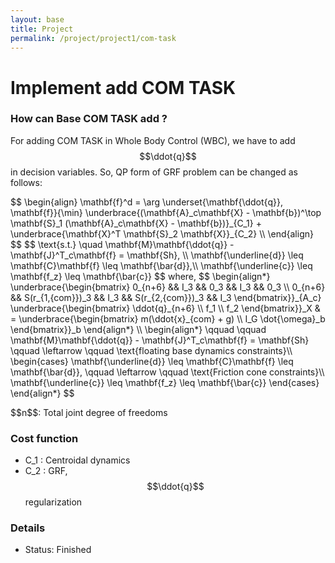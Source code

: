 ```yaml
---
layout: base
title: Project
permalink: /project/project1/com-task
---
```


# Implement add COM TASK

### How can Base COM TASK add ?
For adding COM TASK in Whole Body Control (WBC), we have to add $$\ddot{q}$$ in decision variables.
So, QP form of GRF problem can be changed as follows:

<p>
$$
\begin{align}
\mathbf{f}^d = \arg \underset{\mathbf{\ddot{q}}, \mathbf{f}}{\min}
 \underbrace{(\mathbf{A}_c\mathbf{X} - \mathbf{b})^\top \mathbf{S}_1 (\mathbf{A}_c\mathbf{X} - \mathbf{b})}_{C_1} + \underbrace{\mathbf{X}^T \mathbf{S}_2 \mathbf{X}}_{C_2} \\
\end{align}
$$
$$
\text{s.t.} \quad 
\mathbf{M}\mathbf{\ddot{q}} - \mathbf{J}^T_c\mathbf{f} = \mathbf{Sh}, \\
\mathbf{\underline{d}} \leq \mathbf{C}\mathbf{f} \leq \mathbf{\bar{d}},\\
\mathbf{\underline{c}} \leq \mathbf{f_z} \leq \mathbf{\bar{c}}
$$
where,
$$
\begin{align*}
\underbrace{\begin{bmatrix}
  0_{n+6} && I_3 && 0_3 && I_3 && 0_3 \\  
  0_{n+6} && S(r_{1,{com}})_3 && I_3 && S(r_{2,{com}})_3 && I_3
\end{bmatrix}}_{A_c}
\underbrace{\begin{bmatrix}
  \ddot{q}_{n+6} \\
  f_1 \\  
  f_2
\end{bmatrix}}_X & =
\underbrace{\begin{bmatrix}
  m(\ddot{x}_{com} + g) \\  
  I_G \dot{\omega}_b
\end{bmatrix}}_b
\end{align*} \\
\begin{align*}
\qquad \qquad \mathbf{M}\mathbf{\ddot{q}} - \mathbf{J}^T_c\mathbf{f} = \mathbf{Sh} \qquad \leftarrow \qquad   \text{floating base dynamics constraints}\\
\begin{cases}
\mathbf{\underline{d}} \leq \mathbf{C}\mathbf{f} \leq \mathbf{\bar{d}}, \qquad \leftarrow \qquad \text{Friction cone constraints}\\
\mathbf{\underline{c}} \leq \mathbf{f_z} \leq \mathbf{\bar{c}}
\end{cases}
\end{align*}
$$
</p>
$$n$$: Total joint degree of freedoms <br>

### Cost function  <br>
- C_1 : Centroidal dynamics  <br>
- C_2 : GRF, $$\ddot{q}$$ regularization

### Details
- Status: Finished
